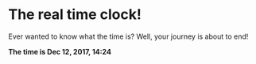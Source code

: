 # The real time clock!

Ever wanted to know what the time is? Well, your journey is about to end!

**The time is Dec 12, 2017, 14:24**